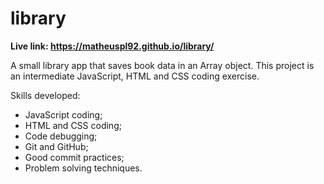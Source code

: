 # library

**Live link: https://matheuspl92.github.io/library/**

A small library app that saves book data in an Array object. This project is an intermediate JavaScript, HTML and CSS coding exercise.

Skills developed:

  - JavaScript coding;
  - HTML and CSS coding;
  - Code debugging;
  - Git and GitHub;
  - Good commit practices;
  - Problem solving techniques.
